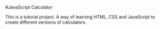 #JavaScript Calculator

This is a tutorial project. A way of learning HTML, CSS and JavaScript 
to create different versions of calculators.
